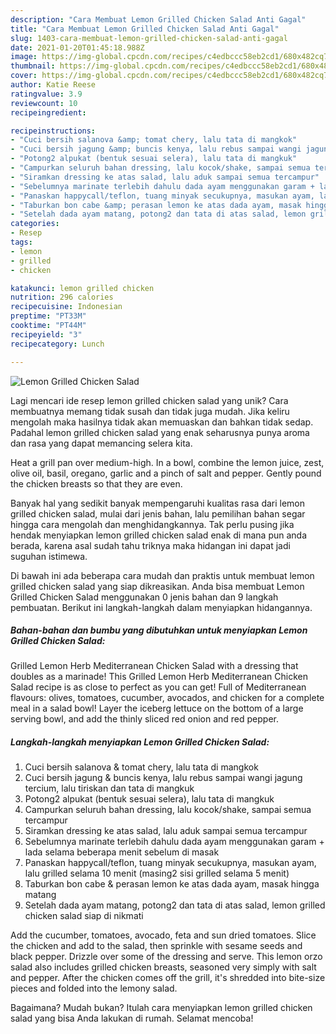 ```yaml
---
description: "Cara Membuat Lemon Grilled Chicken Salad Anti Gagal"
title: "Cara Membuat Lemon Grilled Chicken Salad Anti Gagal"
slug: 1403-cara-membuat-lemon-grilled-chicken-salad-anti-gagal
date: 2021-01-20T01:45:18.988Z
image: https://img-global.cpcdn.com/recipes/c4edbccc58eb2cd1/680x482cq70/lemon-grilled-chicken-salad-foto-resep-utama.jpg
thumbnail: https://img-global.cpcdn.com/recipes/c4edbccc58eb2cd1/680x482cq70/lemon-grilled-chicken-salad-foto-resep-utama.jpg
cover: https://img-global.cpcdn.com/recipes/c4edbccc58eb2cd1/680x482cq70/lemon-grilled-chicken-salad-foto-resep-utama.jpg
author: Katie Reese
ratingvalue: 3.9
reviewcount: 10
recipeingredient:

recipeinstructions:
- "Cuci bersih salanova &amp; tomat chery, lalu tata di mangkok"
- "Cuci bersih jagung &amp; buncis kenya, lalu rebus sampai wangi jagung tercium, lalu tiriskan dan tata di mangkuk"
- "Potong2 alpukat (bentuk sesuai selera), lalu tata di mangkuk"
- "Campurkan seluruh bahan dressing, lalu kocok/shake, sampai semua tercampur"
- "Siramkan dressing ke atas salad, lalu aduk sampai semua tercampur"
- "Sebelumnya marinate terlebih dahulu dada ayam menggunakan garam + lada selama beberapa menit sebelum di masak"
- "Panaskan happycall/teflon, tuang minyak secukupnya, masukan ayam, lalu grilled selama 10 menit (masing2 sisi grilled selama 5 menit)"
- "Taburkan bon cabe &amp; perasan lemon ke atas dada ayam, masak hingga matang"
- "Setelah dada ayam matang, potong2 dan tata di atas salad, lemon grilled chicken salad siap di nikmati"
categories:
- Resep
tags:
- lemon
- grilled
- chicken

katakunci: lemon grilled chicken 
nutrition: 296 calories
recipecuisine: Indonesian
preptime: "PT33M"
cooktime: "PT44M"
recipeyield: "3"
recipecategory: Lunch

---
```



![Lemon Grilled Chicken Salad](https://img-global.cpcdn.com/recipes/c4edbccc58eb2cd1/680x482cq70/lemon-grilled-chicken-salad-foto-resep-utama.jpg)

Lagi mencari ide resep lemon grilled chicken salad yang unik? Cara membuatnya memang tidak susah dan tidak juga mudah. Jika keliru mengolah maka hasilnya tidak akan memuaskan dan bahkan tidak sedap. Padahal lemon grilled chicken salad yang enak seharusnya punya aroma dan rasa yang dapat memancing selera kita.

Heat a grill pan over medium-high. In a bowl, combine the lemon juice, zest, olive oil, basil, oregano, garlic and a pinch of salt and pepper. Gently pound the chicken breasts so that they are even.

Banyak hal yang sedikit banyak mempengaruhi kualitas rasa dari lemon grilled chicken salad, mulai dari jenis bahan, lalu pemilihan bahan segar hingga cara mengolah dan menghidangkannya. Tak perlu pusing jika hendak menyiapkan lemon grilled chicken salad enak di mana pun anda berada, karena asal sudah tahu triknya maka hidangan ini dapat jadi suguhan istimewa.


Di bawah ini ada beberapa cara mudah dan praktis untuk membuat lemon grilled chicken salad yang siap dikreasikan. Anda bisa membuat Lemon Grilled Chicken Salad menggunakan 0 jenis bahan dan 9 langkah pembuatan. Berikut ini langkah-langkah dalam menyiapkan hidangannya.

<!--inarticleads1-->

##### Bahan-bahan dan bumbu yang dibutuhkan untuk menyiapkan Lemon Grilled Chicken Salad:



Grilled Lemon Herb Mediterranean Chicken Salad with a dressing that doubles as a marinade! This Grilled Lemon Herb Mediterranean Chicken Salad recipe is as close to perfect as you can get! Full of Mediterranean flavours: olives, tomatoes, cucumber, avocados, and chicken for a complete meal in a salad bowl! Layer the iceberg lettuce on the bottom of a large serving bowl, and add the thinly sliced red onion and red pepper. 

<!--inarticleads2-->

##### Langkah-langkah menyiapkan Lemon Grilled Chicken Salad:

1. Cuci bersih salanova &amp; tomat chery, lalu tata di mangkok
1. Cuci bersih jagung &amp; buncis kenya, lalu rebus sampai wangi jagung tercium, lalu tiriskan dan tata di mangkuk
1. Potong2 alpukat (bentuk sesuai selera), lalu tata di mangkuk
1. Campurkan seluruh bahan dressing, lalu kocok/shake, sampai semua tercampur
1. Siramkan dressing ke atas salad, lalu aduk sampai semua tercampur
1. Sebelumnya marinate terlebih dahulu dada ayam menggunakan garam + lada selama beberapa menit sebelum di masak
1. Panaskan happycall/teflon, tuang minyak secukupnya, masukan ayam, lalu grilled selama 10 menit (masing2 sisi grilled selama 5 menit)
1. Taburkan bon cabe &amp; perasan lemon ke atas dada ayam, masak hingga matang
1. Setelah dada ayam matang, potong2 dan tata di atas salad, lemon grilled chicken salad siap di nikmati


Add the cucumber, tomatoes, avocado, feta and sun dried tomatoes. Slice the chicken and add to the salad, then sprinkle with sesame seeds and black pepper. Drizzle over some of the dressing and serve. This lemon orzo salad also includes grilled chicken breasts, seasoned very simply with salt and pepper. After the chicken comes off the grill, it&#39;s shredded into bite-size pieces and folded into the lemony salad. 

Bagaimana? Mudah bukan? Itulah cara menyiapkan lemon grilled chicken salad yang bisa Anda lakukan di rumah. Selamat mencoba!
